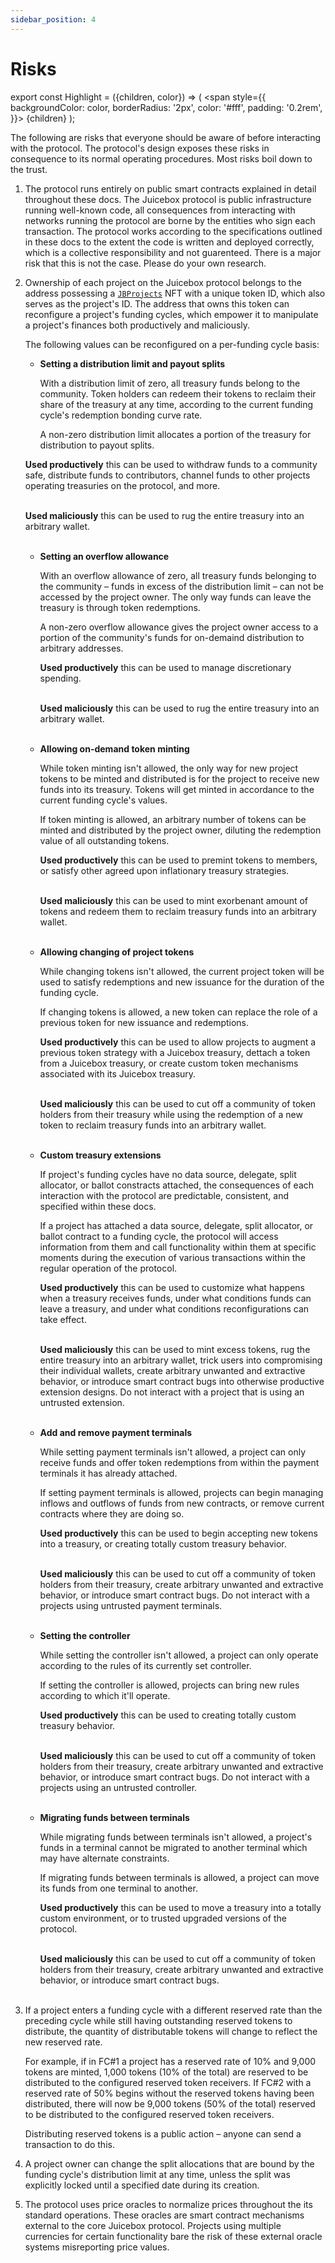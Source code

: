 ```yaml
---
sidebar_position: 4
---
```


# Risks 

export const Highlight = ({children, color}) => (
  <span
    style={{
      backgroundColor: color,
      borderRadius: '2px',
      color: '#fff',
      padding: '0.2rem',
    }}>
    {children}
  </span>
);

The following are risks that everyone should be aware of before interacting with the protocol. The protocol's design exposes these risks in consequence to its normal operating procedures. Most risks boil down to the trust. 

1. The protocol runs entirely on public smart contracts explained in detail throughout these docs. The Juicebox protocol is public infrastructure running well-known code, all consequences from interacting with networks running the protocol are borne by the entities who sign each transaction. The protocol works according to the specifications outlined in these docs to the extent the code is written and deployed correctly, which is a collective responsibility and not guarenteed. There is a major risk that this is not the case. Please do your own research.

2. Ownership of each project on the Juicebox protocol belongs to the address possessing a [`JBProjects`](/api/contracts/jbprojects) NFT with a unique token ID, which also serves as the project's ID. The address that owns this token can reconfigure a project's funding cycles, which empower it to manipulate a project's finances both productively and maliciously.

   The following values can be reconfigured on a per-funding cycle basis:

   * **Setting a distribution limit and payout splits** 
     
     With a distribution limit of zero, all treasury funds belong to the community. Token holders can redeem their tokens to reclaim their share of the treasury at any time, according to the current funding cycle's redemption bonding curve rate.

     A non-zero distribution limit allocates a portion of the treasury for distribution to payout splits.
     
    <Highlight color="#009933"><strong>Used productively</strong></Highlight> this can be used to withdraw funds to a community safe, distribute funds to contributors, channel funds to other projects operating treasuries on the protocol, and more.<br/><br/>
     
     <Highlight color="#ff3300"><strong>Used maliciously</strong></Highlight> this can be used to rug the entire treasury into an arbitrary wallet.<br/><br/>

   * **Setting an overflow allowance** 
     
     With an overflow allowance of zero, all treasury funds belonging to the community – funds in excess of the distribution limit – can not be accessed by the project owner. The only way funds can leave the treasury is through token redemptions. 

     A non-zero overflow allowance gives the project owner access to a portion of the community's funds for on-demaind distribution to arbitrary addresses.
     
     <Highlight color="#009933"><strong>Used productively</strong></Highlight> this can be used to manage discretionary spending.<br/><br/>

     <Highlight color="#ff3300"><strong>Used maliciously</strong></Highlight> this can be used to rug the entire treasury into an arbitrary wallet.<br/><br/>

   * **Allowing on-demand token minting** 

     While token minting isn't allowed, the only way for new project tokens to be minted and distributed is for the project to receive new funds into its treasury. Tokens will get minted in accordance to the current funding cycle's values. 

     If token minting is allowed, an arbitrary number of tokens can be minted and distributed by the project owner, diluting the redemption value of all outstanding tokens.
     
     <Highlight color="#009933"><strong>Used productively</strong></Highlight> this can be used to premint tokens to members, or satisfy other agreed upon inflationary treasury strategies.<br/><br/>

     <Highlight color="#ff3300"><strong>Used maliciously</strong></Highlight> this can be used to mint exorbenant amount of tokens and redeem them to reclaim treasury funds into an arbitrary wallet.<br/><br/>

   * **Allowing changing of project tokens** 

     While changing tokens isn't allowed, the current project token will be used to satisfy redemptions and new issuance for the duration of the funding cycle. 

     If changing tokens is allowed, a new token can replace the role of a previous token for new issuance and redemptions. 
     
     <Highlight color="#009933"><strong>Used productively</strong></Highlight> this can be used to allow projects to augment a previous token strategy with a Juicebox treasury, dettach a token from a Juicebox treasury, or create custom token mechanisms associated with its Juicebox treasury.<br/><br/>

     <Highlight color="#ff3300"><strong>Used maliciously</strong></Highlight> this can be used to cut off a community of token holders from their treasury while using the redemption of a new token to reclaim treasury funds into an arbitrary wallet.<br/><br/>

   * **Custom treasury extensions** 
    
     If project's funding cycles have no data source, delegate, split allocator, or ballot constracts attached, the consequences of each interaction with the protocol are predictable, consistent, and specified within these docs.

     If a project has attached a data source, delegate, split allocator, or ballot contract to a funding cycle, the protocol will access information from them and call functionality within them at specific moments during the execution of various transactions within the regular operation of the protocol.
     
     <Highlight color="#009933"><strong>Used productively</strong></Highlight> this can be used to customize what happens when a treasury receives funds, under what conditions funds can leave a treasury, and under what conditions reconfigurations can take effect.<br/><br/>

     <Highlight color="#ff3300"><strong>Used maliciously</strong></Highlight> this can be used to mint excess tokens, rug the entire treasury into an arbitrary wallet, trick users into compromising their individual wallets, create arbitrary unwanted and extractive behavior, or introduce smart contract bugs into otherwise productive extension designs. Do not interact with a project that is using an untrusted extension.<br/><br/>

   * **Add and remove payment terminals** 

     While setting payment terminals isn't allowed, a project can only receive funds and offer token redemptions from within the payment terminals it has already attached. 

     If setting payment terminals is allowed, projects can begin managing inflows and outflows of funds from new contracts, or remove current contracts where they are doing so.
     
     <Highlight color="#009933"><strong>Used productively</strong></Highlight> this can be used to begin accepting new tokens into a treasury, or creating totally custom treasury behavior.<br/><br/>

     <Highlight color="#ff3300"><strong>Used maliciously</strong></Highlight> this can be used to cut off a community of token holders from their treasury, create arbitrary unwanted and extractive behavior, or introduce smart contract bugs. Do not interact with a projects using untrusted payment terminals.<br/><br/>

   * **Setting the controller** 

     While setting the controller isn't allowed, a project can only operate according to the rules of its currently set controller. 

     If setting the controller is allowed, projects can bring new rules according to which it'll operate.
     
     <Highlight color="#009933"><strong>Used productively</strong></Highlight> this can be used to creating totally custom treasury behavior.<br/><br/>

     <Highlight color="#ff3300"><strong>Used maliciously</strong></Highlight> this can be used to cut off a community of token holders from their treasury, create arbitrary unwanted and extractive behavior, or introduce smart contract bugs. Do not interact with a projects using an untrusted controller.<br/><br/>

   * **Migrating funds between terminals** 

     While migrating funds between terminals isn't allowed, a project's funds in a terminal cannot be migrated to another terminal which may have alternate constraints. 

     If migrating funds between terminals is allowed, a project can move its funds from one terminal to another.
     
     <Highlight color="#009933"><strong>Used productively</strong></Highlight> this can be used to move a treasury into a totally custom environment, or to trusted upgraded versions of the protocol.<br/><br/>

     <Highlight color="#ff3300"><strong>Used maliciously</strong></Highlight> this can be used to cut off a community of token holders from their treasury, create arbitrary unwanted and extractive behavior, or introduce smart contract bugs.<br/><br/>

3. If a project enters a funding cycle with a different reserved rate than the preceding cycle while still having outstanding reserved tokens to distribute, the quantity of distributable tokens will change to reflect the new reserved rate.
 
   For example, if in FC#1 a project has a reserved rate of 10% and 9,000 tokens are minted, 1,000 tokens (10% of the total) are reserved to be distributed to the configured reserved token receivers. If FC#2 with a reserved rate of 50% begins without the reserved tokens having been distributed, there will now be 9,000 tokens (50% of the total) reserved to be distributed to the configured reserved token receivers. 

   Distributing reserved tokens is a public action – anyone can send a transaction to do this.

4. A project owner can change the split allocations that are bound by the funding cycle's distribution limit at any time, unless the split was explicitly locked until a specified date during its creation.

5. The protocol uses price oracles to normalize prices throughout the its standard operations. These oracles are smart contract mechanisms external to the core Juicebox protocol. Projects using multiple currencies for certain functionality bare the risk of these external oracle systems misreporting price values. 
